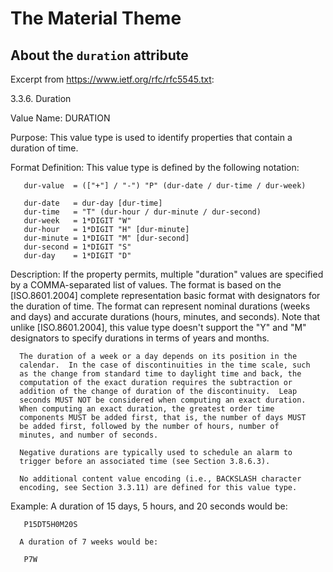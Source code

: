 # The Material Theme

## About the `duration` attribute

Excerpt from https://www.ietf.org/rfc/rfc5545.txt:

3.3.6.  Duration

   Value Name:  DURATION

   Purpose:  This value type is used to identify properties that contain
      a duration of time.

   Format Definition:  This value type is defined by the following
      notation:

       dur-value  = (["+"] / "-") "P" (dur-date / dur-time / dur-week)

       dur-date   = dur-day [dur-time]
       dur-time   = "T" (dur-hour / dur-minute / dur-second)
       dur-week   = 1*DIGIT "W"
       dur-hour   = 1*DIGIT "H" [dur-minute]
       dur-minute = 1*DIGIT "M" [dur-second]
       dur-second = 1*DIGIT "S"
       dur-day    = 1*DIGIT "D"

   Description:  If the property permits, multiple "duration" values are
      specified by a COMMA-separated list of values.  The format is
      based on the [ISO.8601.2004] complete representation basic format
      with designators for the duration of time.  The format can
      represent nominal durations (weeks and days) and accurate
      durations (hours, minutes, and seconds).  Note that unlike
      [ISO.8601.2004], this value type doesn't support the "Y" and "M"
      designators to specify durations in terms of years and months.

      The duration of a week or a day depends on its position in the
      calendar.  In the case of discontinuities in the time scale, such
      as the change from standard time to daylight time and back, the
      computation of the exact duration requires the subtraction or
      addition of the change of duration of the discontinuity.  Leap
      seconds MUST NOT be considered when computing an exact duration.
      When computing an exact duration, the greatest order time
      components MUST be added first, that is, the number of days MUST
      be added first, followed by the number of hours, number of
      minutes, and number of seconds.

      Negative durations are typically used to schedule an alarm to
      trigger before an associated time (see Section 3.8.6.3).

      No additional content value encoding (i.e., BACKSLASH character
      encoding, see Section 3.3.11) are defined for this value type.

   Example:  A duration of 15 days, 5 hours, and 20 seconds would be:

       P15DT5H0M20S

      A duration of 7 weeks would be:

       P7W
